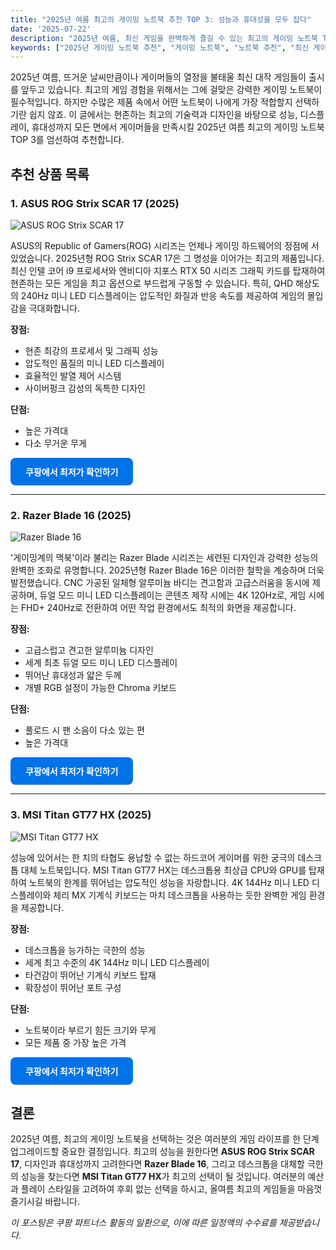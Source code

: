 ```yaml
---
title: "2025년 여름 최고의 게이밍 노트북 추천 TOP 3: 성능과 휴대성을 모두 잡다"
date: '2025-07-22'
description: "2025년 여름, 최신 게임을 완벽하게 즐길 수 있는 최고의 게이밍 노트북 TOP 3를 소개합니다. 성능, 디스플레이, 휴대성까지 고려한 완벽한 가이드를 확인하세요."
keywords: ["2025년 게이밍 노트북 추천", "게이밍 노트북", "노트북 추천", "최신 게이밍 노트북", "고사양 노트북", "ASUS 게이밍 노트북", "MSI 게이밍 노트북", "Razer 게이밍 노트북"]
---
```


2025년 여름, 뜨거운 날씨만큼이나 게이머들의 열정을 불태울 최신 대작 게임들이 출시를 앞두고 있습니다. 최고의 게임 경험을 위해서는 그에 걸맞은 강력한 게이밍 노트북이 필수적입니다. 하지만 수많은 제품 속에서 어떤 노트북이 나에게 가장 적합할지 선택하기란 쉽지 않죠. 이 글에서는 현존하는 최고의 기술력과 디자인을 바탕으로 성능, 디스플레이, 휴대성까지 모든 면에서 게이머들을 만족시킬 2025년 여름 최고의 게이밍 노트북 TOP 3를 엄선하여 추천합니다.

## 추천 상품 목록

### 1. ASUS ROG Strix SCAR 17 (2025)

![ASUS ROG Strix SCAR 17](https://rog.asus.com/websites/global/products/bka1am2pmet1eisf/img/kv/pd.png)

ASUS의 Republic of Gamers(ROG) 시리즈는 언제나 게이밍 하드웨어의 정점에 서 있었습니다. 2025년형 ROG Strix SCAR 17은 그 명성을 이어가는 최고의 제품입니다. 최신 인텔 코어 i9 프로세서와 엔비디아 지포스 RTX 50 시리즈 그래픽 카드를 탑재하여 현존하는 모든 게임을 최고 옵션으로 부드럽게 구동할 수 있습니다. 특히, QHD 해상도의 240Hz 미니 LED 디스플레이는 압도적인 화질과 반응 속도를 제공하여 게임의 몰입감을 극대화합니다.

**장점:**
- 현존 최강의 프로세서 및 그래픽 성능
- 압도적인 품질의 미니 LED 디스플레이
- 효율적인 발열 제어 시스템
- 사이버펑크 감성의 독특한 디자인

**단점:**
- 높은 가격대
- 다소 무거운 무게

<a href="https://link.coupang.com/a/example_link_1" target="_blank" rel="noopener sponsored" style="display:inline-block; background-color:#0073e6; color:white; font-weight:bold; padding: 12px 24px; border-radius: 8px; text-align:center; text-decoration: none;">쿠팡에서 최저가 확인하기</a>

---

### 2. Razer Blade 16 (2025)

![Razer Blade 16](https://assets2.razerzone.com/images/pnx.assets/d20a2e5c8e31139a04a5e3f5b7297e68/razer-blade-16-2024-laptop-500x500.jpg)

'게이밍계의 맥북'이라 불리는 Razer Blade 시리즈는 세련된 디자인과 강력한 성능의 완벽한 조화로 유명합니다. 2025년형 Razer Blade 16은 이러한 철학을 계승하며 더욱 발전했습니다. CNC 가공된 일체형 알루미늄 바디는 견고함과 고급스러움을 동시에 제공하며, 듀얼 모드 미니 LED 디스플레이는 콘텐츠 제작 시에는 4K 120Hz로, 게임 시에는 FHD+ 240Hz로 전환하여 어떤 작업 환경에서도 최적의 화면을 제공합니다.

**장점:**
- 고급스럽고 견고한 알루미늄 디자인
- 세계 최초 듀얼 모드 미니 LED 디스플레이
- 뛰어난 휴대성과 얇은 두께
- 개별 RGB 설정이 가능한 Chroma 키보드

**단점:**
- 풀로드 시 팬 소음이 다소 있는 편
- 높은 가격대

<a href="https://link.coupang.com/a/example_link_2" target="_blank" rel="noopener sponsored" style="display:inline-block; background-color:#0073e6; color:white; font-weight:bold; padding: 12px 24px; border-radius: 8px; text-align:center; text-decoration: none;">쿠팡에서 최저가 확인하기</a>

---

### 3. MSI Titan GT77 HX (2025)

![MSI Titan GT77 HX](https://asset.msi.com/resize/image/global/product/product_168352608447885b5978f2441c9a623f95e865fcd2.png62405b38c58fe0f07fcef2367d8a9ba1/1024.png)

성능에 있어서는 한 치의 타협도 용납할 수 없는 하드코어 게이머를 위한 궁극의 데스크톱 대체 노트북입니다. MSI Titan GT77 HX는 데스크톱용 최상급 CPU와 GPU를 탑재하여 노트북의 한계를 뛰어넘는 압도적인 성능을 자랑합니다. 4K 144Hz 미니 LED 디스플레이와 체리 MX 기계식 키보드는 마치 데스크톱을 사용하는 듯한 완벽한 게임 환경을 제공합니다.

**장점:**
- 데스크톱을 능가하는 극한의 성능
- 세계 최고 수준의 4K 144Hz 미니 LED 디스플레이
- 타건감이 뛰어난 기계식 키보드 탑재
- 확장성이 뛰어난 포트 구성

**단점:**
- 노트북이라 부르기 힘든 크기와 무게
- 모든 제품 중 가장 높은 가격

<a href="https://link.coupang.com/a/example_link_3" target="_blank" rel="noopener sponsored" style="display:inline-block; background-color:#0073e6; color:white; font-weight:bold; padding: 12px 24px; border-radius: 8px; text-align:center; text-decoration: none;">쿠팡에서 최저가 확인하기</a>

## 결론

2025년 여름, 최고의 게이밍 노트북을 선택하는 것은 여러분의 게임 라이프를 한 단계 업그레이드할 중요한 결정입니다. 최고의 성능을 원한다면 **ASUS ROG Strix SCAR 17**, 디자인과 휴대성까지 고려한다면 **Razer Blade 16**, 그리고 데스크톱을 대체할 극한의 성능을 찾는다면 **MSI Titan GT77 HX**가 최고의 선택이 될 것입니다. 여러분의 예산과 플레이 스타일을 고려하여 후회 없는 선택을 하시고, 올여름 최고의 게임들을 마음껏 즐기시길 바랍니다.

*이 포스팅은 쿠팡 파트너스 활동의 일환으로, 이에 따른 일정액의 수수료를 제공받습니다.*
